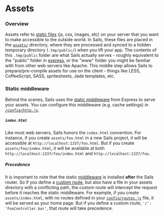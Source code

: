 # Assets

### Overview

Assets refer to [static files](http://en.wikipedia.org/wiki/Static_web_page) (js, css, images, etc) on your server that you want to make accessible to the outside world. In Sails, these files are placed in the [`assets/`](http://beta.sailsjs.org/#/documentation/anatomy/myApp/assets) directory, where they are processed and synced to a hidden temporary directory (`.tmp/public/`) when you lift your app. The contents of this `.tmp/public` folder are what Sails actually serves - roughly equivalent to the "public" folder in [express](https://github.com/expressjs), or the "www" folder you might be familiar with from other web servers like Apache.  This middle step allows Sails to prepare/pre-compile assets for use on the client - things like LESS, CoffeeScript, SASS, spritesheets, Jade templates, etc.

### Static middleware

Behind the scenes, Sails uses the [static middleware](http://www.senchalabs.org/connect/static.html) from Express to serve your assets. You can configure this middleware (e.g. cache settings) in [`/config/http.js`](/#/documentation/reference/sails.config/sails.config.http.html).

##### `index.html`
Like most web servers, Sails honors the `index.html` convention.  For instance, if you create `assets/foo.html` in a new Sails project, it will be accessible at `http://localhost:1337/foo.html`.  But if you create `assets/foo/index.html`, it will be available at both `http://localhost:1337/foo/index.html` and `http://localhost:1337/foo`.

##### Precedence
It is important to note that the static [middleware](http://stephensugden.com/middleware_guide/) is installed **after** the Sails router.  So if you define a [custom route](/#/documentation/concepts/Routes?q=custom-routes), but also have a file in your assets directory with a conflicting path, the custom route will intercept the request before it reaches the static middleware. For example, if you create `assets/index.html`, with no routes defined in your [`config/routes.js`](/#/documentation/reference/sails.config/sails.config.routes.html) file, it will be served as your home page.  But if you define a custom route, `'/': 'FooController.bar'`, that route will take precedence.


<docmeta name="uniqueID" value="Assets220313">
<docmeta name="displayName" value="Assets">

